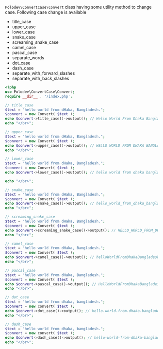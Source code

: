 `Polodev\ConvertCase\Convert` class having some utility method to change case. Following case change is available  

* title_case
* upper_case
* lower_case
* snake_case
* screaming_snake_case
* camel_case
* pascal_case
* separate_words
* dot_case
* dash_case
* separate_with_forward_slashes
* separate_with_back_slashes

~~~php
<?php 
use Polodev\ConvertCase\Convert;
require __dir__ . '/index.php';

// title_case
$text = "hello world from dHaka, Bangladesh.";
$convert = new Convert( $text );
echo $convert->title_case()->output(); // Hello World From Dhaka Bangladesh
echo "</br>";

// upper_case
$text = "hello world from dHaka, Bangladesh.";
$convert = new Convert( $text );
echo $convert->upper_case()->output(); // HELLO WORLD FROM DHAKA BANGLADESH
echo "</br>";

// lower_case
$text = "hello world from dHaka, Bangladesh.";
$convert = new Convert( $text );
echo $convert->lower_case()->output(); // hello world from dhaka bangladesh

echo "</br>";

// snake_case
$text = "hello world from dHaka, Bangladesh.";
$convert = new Convert( $text );
echo $convert->snake_case()->output(); // hello_world_from_dhaka_bangladesh
echo "</br>";

// screaming_snake_case
$text = "hello world from dHaka, Bangladesh.";
$convert = new Convert( $text );
echo $convert->screaming_snake_case()->output(); // HELLO_WORLD_FROM_DHAKA_BANGLADESH
echo "</br>";

// camel_case
$text = "hello world from dHaka, Bangladesh.";
$convert = new Convert( $text );
echo $convert->camel_case()->output(); // helloWorldFromDhakaBangladesh
echo "</br>";

// pascal_case
$text = "hello world from dHaka, Bangladesh.";
$convert = new Convert( $text );
echo $convert->pascal_case()->output(); // HelloWorldFromDhakaBangladesh
echo "</br>";

// dot_case
$text = "hello world from dhaka, bangladesh.";
$convert = new convert( $text );
echo $convert->dot_case()->output(); // hello.world.from.dhaka.bangladesh
echo "</br>";

// dash_case
$text = "hello world from dhaka, bangladesh.";
$convert = new convert( $text );
echo $convert->dash_case()->output(); // hello-world-from-dhaka-bangladesh
echo "</br>";
~~~ 



